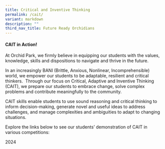 ```yaml
---
title: Critical and Inventive Thinking
permalink: /cait/
variant: markdown
description: ""
third_nav_title: Future Ready Orchidians
---
```

<div>
	
<h4><strong>CAIT in Action!</strong></h4>
<p>At Orchid Park, we firmly believe in equipping our students with the values, knowledge, skills and dispositions to navigate and thrive in the future.<br>

In an increasingly BANI (Brittle, Anxious, Nonlinear, Incomprehensible) world, we empower our students to be adaptable, resilient and critical thinkers.&nbsp; Through our focus on Critical, Adaptive and Inventive Thinking (CAIT), we prepare our students to embrace change, solve complex problems and contribute meaningfully to the community.<br>

CAIT skills enable students to use sound reasoning and critical thinking to inform decision-making, generate novel and useful ideas to address challenges, and manage complexities and ambiguities to adapt to changing situations.<br>

Explore the links below to see our students’ demonstration of CAIT in various competitions:
	
2024
</p>	</div>